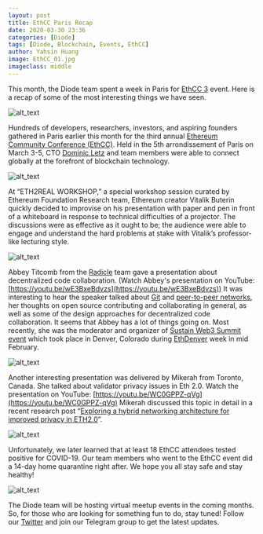 ```yaml
---
layout: post
title: EthCC Paris Recap
date: 2020-03-30 23:36
categories: [Diode]
tags: [Diode, Blockchain, Events, EthCC]
author: Yahsin Huang
image: EthCC_01.jpg
imageclass: middle
---
```


This month, the Diode team spent a week in Paris for [EthCC 3](https://ethcc.io/) event. Here is a recap of some of the most interesting things we have seen.

![alt_text](images/blog/EthCC_02.jpg "image_tooltip")


Hundreds of developers, researchers, investors, and aspiring founders gathered in Paris earlier this month for the third annual [Ethereum Community Conference (EthCC)](https://ethcc.io/index.html). Held in the 5th arrondissement of Paris on March 3-5, CTO [Dominic Letz](https://twitter.com/DominicLetz) and team members were able to connect globally at the forefront of blockchain technology.


![alt_text](images/blog/EthCC_03.jpg "image_tooltip")


At “ETH2REAL WORKSHOP,” a special workshop session curated by Ethereum Foundation Research team, Ethereum creator Vitalik Buterin quickly decided to improvise on his presentation with paper and pen in front of a whiteboard in response to technical difficulties of a projector. The discussions were as effective as it ought to be; the audience were able to engage and understand the hard problems at stake with Vitalik’s professor-like lecturing style.



![alt_text](images/blog/EthCC_04.jpg "image_tooltip")


Abbey Titcomb from the [Radicle](https://radicle.xyz/) team gave a presentation about decentralized code collaboration. (Watch Abbey's presentation on YouTube: [https://youtu.be/wE3BxeBdvzs](https://youtu.be/wE3BxeBdvzs)) It was interesting to hear the speaker talked about [Git](https://en.wikipedia.org/wiki/Git) and [peer-to-peer networks](https://en.wikipedia.org/wiki/Peer-to-peer), her thoughts on open source contributing and collaborating in general, as well as some of the design approaches for decentralized code collaboration. It seems that Abbey has a lot of things going on. Most recently, she was the moderator and organizer of [Sustain Web3 Summit event](https://diode.io/diode/Highlights-of-SustainWeb3-Event-in-Denver-Colorado-20060/) which took place in Denver, Colorado during [EthDenver](https://www.ethdenver.com/) week in mid February. 


![alt_text](images/blog/EthCC_05.jpg "image_tooltip")


Another interesting presentation was delivered by Mikerah from Toronto, Canada. She talked about validator privacy issues in Eth 2.0. Watch the presentation on YouTube: [https://youtu.be/WC0GPPZ-qVg](https://youtu.be/WC0GPPZ-qVg) Mikerah discussed this topic in detail in a recent research post “[Exploring a hybrid networking architecture for improved privacy in ETH2.0](https://ethresear.ch/t/exploring-a-hybrid-networking-architecture-for-improved-validator-privacy-in-eth2-0/7207)”.


![alt_text](images/blog/EthCC_06.jpg "image_tooltip")


Unfortunately, we later learned that at least 18 EthCC attendees tested positive for COVID-19. Our team members who went to the EthCC event did a 14-day home quarantine right after. We hope you all stay safe and stay healthy! 



![alt_text](images/blog/EthCC_07.jpg "image_tooltip")


The Diode team will be hosting virtual meetup events in the coming months. So, for those who are looking for something fun to do, stay tuned! Follow our [Twitter](https://twitter.com/diode_chain) and join our Telegram group to get the latest updates.

